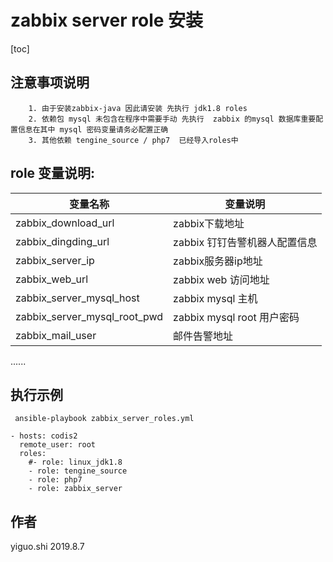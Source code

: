 zabbix server role 安装
=========
[toc]


注意事项说明
------------
```
	1. 由于安装zabbix-java 因此请安装 先执行 jdk1.8 roles
	2. 依赖包 mysql 未包含在程序中需要手动 先执行  zabbix 的mysql 数据库重要配置信息在其中 mysql 密码变量请务必配置正确
 	3. 其他依赖 tengine_source / php7  已经导入roles中
```

role 变量说明:
--------------
|变量名称|变量说明|
|-------|------|
|zabbix_download_url|zabbix下载地址|
|zabbix_dingding_url|zabbix 钉钉告警机器人配置信息|
|zabbix_server_ip|zabbix服务器ip地址|
|zabbix_web_url|zabbix web 访问地址|
|zabbix_server_mysql_host|zabbix mysql 主机|
|zabbix_server_mysql_root_pwd|zabbix mysql root 用户密码|
|zabbix_mail_user|邮件告警地址|
......



执行示例
----------------
     ansible-playbook zabbix_server_roles.yml 

    - hosts: codis2
      remote_user: root
      roles:
        #- role: linux_jdk1.8
        - role: tengine_source
        - role: php7
        - role: zabbix_server


作者
-------
yiguo.shi 2019.8.7